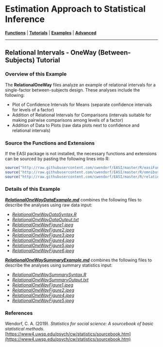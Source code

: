 # Estimation Approach to Statistical Inference

[**Functions**](../../Functions) | 
[**Tutorials**](../../Tutorials) | 
[**Examples**](../../Examples) | 
[**Advanced**](../../Advanced)

---

## Relational Intervals - OneWay (Between-Subjects) Tutorial

### Overview of this Example

The **RelationalOneWay** files analyze an example of relational intervals for a single-factor between-subjects design. These analyses include the following:

- Plot of Confidence Intervals for Means (separate confidence intervals for levels of a factor)
- Addition of Relational Intervals for Comparisons (intervals suitable for making pairwise comparisons among levels of a factor)
- Addition of Data to Plots (raw data plots next to confidence and relational intervals)

### Source the Functions and Extensions

If the EASI package is not installed, the necessary functions and extensions can be sourced by pasting the following lines into R:
```r
source("http://raw.githubusercontent.com/cwendorf/EASI/master/R/easiFunctions.R")
source("http://raw.githubusercontent.com/cwendorf/EASI/master/R/omnibusExtension.R")
source("http://raw.githubusercontent.com/cwendorf/EASI/master/R/relationalExtension.R")
```

### Details of this Example
 
[_**RelationalOneWayDataExample.md**_](./RelationalOneWayDataExample.md) combines the following files to describe the analyses using raw data input:

- [_RelationalOneWayDataSyntax.R_](./RelationalOneWayDataSyntax.R)
- [_RelationalOneWayDataOutput.txt_](./RelationalOneWayDataOutput.txt)
- [_RelationalOneWayFigure1.jpeg_](./RelationalOneWayFigure1.jpeg)
- [_RelationalOneWayFigure2.jpeg_](./RelationalOneWayFigure2.jpeg)
- [_RelationalOneWayFigure3.jpeg_](./RelationalOneWayFigure3.jpeg)
- [_RelationalOneWayFigure4.jpeg_](./RelationalOneWayFigure4.jpeg)
- [_RelationalOneWayFigure5.jpeg_](./RelationalOneWayFigure5.jpeg)
- [_RelationalOneWayFigure6.jpeg_](./RelationalOneWayFigure6.jpeg)

[**_RelationalOneWaySummaryExample.md_**](./RelationalOneWaySummaryExample.md) combines the following files to describe the analyses using summary statistics input:

- [_RelationalOneWaySummarySyntax.R_](./RelationalOneWaySummarySyntax.R)
- [_RelationalOneWaySummaryOutput.txt_](./RelationalOneWaySummaryOutput.txt)
- [_RelationalOneWayFigure1.jpeg_](./RelationalOneWayFigure1.jpeg)
- [_RelationalOneWayFigure2.jpeg_](./RelationalOneWayFigure2.jpeg)
- [_RelationalOneWayFigure4.jpeg_](./RelationalOneWayFigure4.jpeg)
- [_RelationalOneWayFigure5.jpeg_](./RelationalOneWayFigure5.jpeg)

### References

Wendorf, C. A. (2019). _Statistics for social science: A sourcebook of basic statistical methods._ [https://www4.uwsp.edu/psych/cw/statistics/sourcebook.htm](https://www4.uwsp.edu/psych/cw/statistics/sourcebook.htm)
